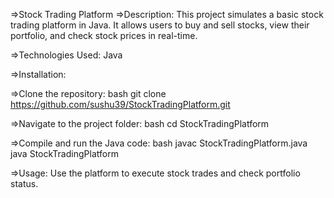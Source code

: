 =>Stock Trading Platform
=>Description: This project simulates a basic stock trading platform in Java. It allows users to buy and sell stocks, view their portfolio, and check stock prices in real-time.

=>Technologies Used: Java

=>Installation:

=>Clone the repository: bash git clone https://github.com/sushu39/StockTradingPlatform.git

=>Navigate to the project folder: bash cd StockTradingPlatform

=>Compile and run the Java code: bash javac StockTradingPlatform.java java StockTradingPlatform

=>Usage: Use the platform to execute stock trades and check portfolio status.
